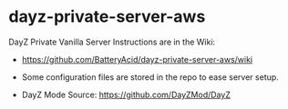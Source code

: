# dayz-private-server-aws

DayZ Private Vanilla Server Instructions are in the Wiki:  

- https://github.com/BatteryAcid/dayz-private-server-aws/wiki  

- Some configuration files are stored in the repo to ease server setup.

- DayZ Mode Source: https://github.com/DayZMod/DayZ

